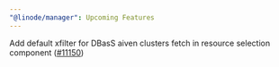 ```yaml
---
"@linode/manager": Upcoming Features
---
```


Add default xfilter for DBasS aiven clusters fetch in resource selection component ([#11150](https://github.com/linode/manager/pull/11150))

